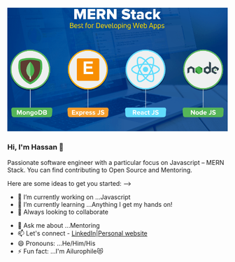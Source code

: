 ![MERN stack](https://raw.githubusercontent.com/HassanAdemuyiwa/HassanAdemuyiwa/main/MERN-Stack-considered-the-Best-for-Developing-Web-Apps%20(1).png)
### Hi, I'm Hassan 👋

Passionate software engineer with a particular focus on Javascript – MERN Stack. You can find contributing to Open Source and Mentoring.

Here are some ideas to get you started:
 -->
- 🔭 I’m currently working on ...Javascript
- 🌱 I’m currently learning ...Anything I get my hands on!
- 👯 Always looking to collaborate
<!-- - 🤔 I’m looking for help with ... -->
- 💬 Ask me about ...Mentoring
- 📫 Let's connect - [LinkedIn](https://www.linkedin.com/in/hassan-ademuyiwa-b3258211a/)|[Personal website](https://hassan-ademuyiwa.netlify.app/)
- 😄 Pronouns: ...He/Him/His
- ⚡ Fun fact: ...I'm Ailurophile😻


